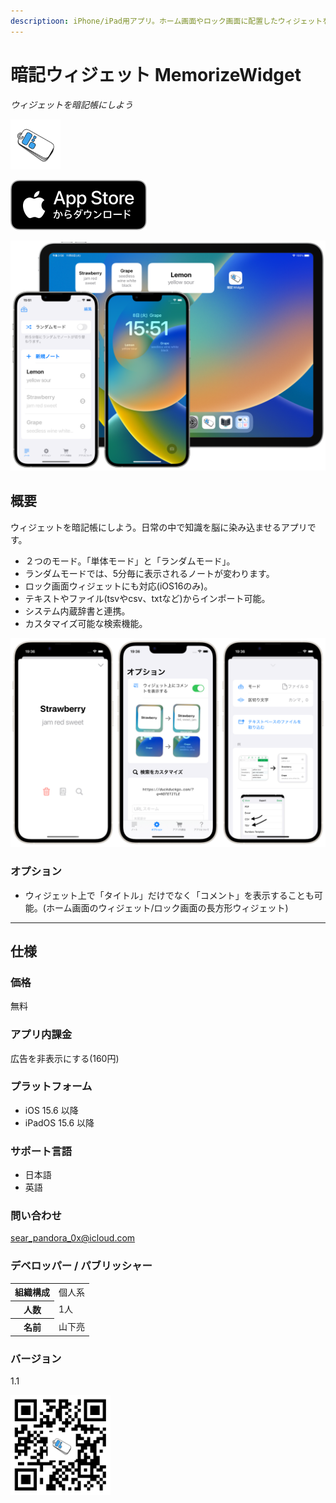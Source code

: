 ```yaml
---
descriptioon: iPhone/iPad用アプリ。ホーム画面やロック画面に配置したウィジェットを暗記帳にできるアプリ。日常の中で知識を脳に染み込ませよう。
---
```


暗記ウィジェット MemorizeWidget
============================
_ウィジェットを暗記帳にしよう_

<img src="icon.png" width="80">

[![AppStore link](appstore_badge.svg)](https://apps.apple.com/app/id1644276262)

<img src="top1200w.png" width="600">

概要
----------
ウィジェットを暗記帳にしよう。日常の中で知識を脳に染み込ませるアプリです。

- ２つのモード。「単体モード」と「ランダムモード」。
- ランダムモードでは、5分毎に表示されるノートが変わります。
- ロック画面ウィジェットにも対応(iOS16のみ)。
- テキストやファイル(tsvやcsv、txtなど)からインポート可能。
- システム内蔵辞書と連携。
- カスタマイズ可能な検索機能。

<img src="screenshot1200w.png" width="600">

### オプション
- ウィジェット上で「タイトル」だけでなく「コメント」を表示することも可能。(ホーム画面のウィジェット/ロック画面の長方形ウィジェット)

* * *

仕様
-------
### 価格
無料

### アプリ内課金
広告を非表示にする(160円)

### プラットフォーム
- iOS 15.6 以降
- iPadOS 15.6 以降

### サポート言語
- 日本語
- 英語

### 問い合わせ
sear_pandora_0x@icloud.com

### デベロッパー / パブリッシャー
<table>
<tr>
<th>組織構成</th>
<td>個人系</td>
</tr>
<tr>
<th>人数</th>
<td>1人</td>
</tr>
<tr>
<th>名前</th>
<td>山下亮</td>
</tr>
</table>

### バージョン
1.1

<img src="qr-code.jpg" width="160">
